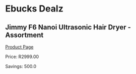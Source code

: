 
# Ebucks Dealz
## Jimmy F6 Nanoi Ultrasonic Hair Dryer - Assortment
[Product Page](https://www.ebucks.com/web/shop/productSelected.do?prodId=1069050386&catId=1158501552)

Price: R2999.00

Savings: 500.0


	